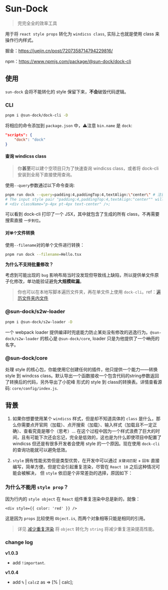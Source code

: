 # Sun-Dock
> 完完全全的效率工具

用于将 `react style props` 转化为 `windicss class`, 实际上也就是使用 class 来操作行内样式。

掘金：https://juejin.cn/post/7207358714794229816/

npm：https://www.npmjs.com/package/@sun-dock/dock-cli

## 使用

`sun-dock` 会将不能转化的 style 保留下来，**不会**破毁代码逻辑。

### CLI

```bash
pnpm i @sun-dock/dock-cli -D
```
将相应的命令添加到 `package.json` 中，⚠️注意 `bin.name` 是 `dock`:
```json
"scripts": {
    "dock": "dock"
}
```

#### 查询 windicss class
> 你**甚至**可以建个空项目只为了快速查询 windicss class，或者将 dock-cli 安装到全局下直接使用查询。

使用`--query`参数通过以下命令查询:
```bash
pnpm run dock --query=padding:4,paddingTop:4,textAlign:\"center\" # 注意不要有空格
# The input style pair "padding:4,paddingTop:4,textAlign:"center"" will tranform like this: 
# <div className="p-4px pt-4px text-center" />;
```
可以看到 dock-cli 打印了一个 JSX，其中就包含了生成的所有 class，不再需要搜索直接 `一步到位`。

#### 对`单个`文件转换

使用`--filename`对的单个文件进行转换：
```bash
pnpm run dock --filename=Hello.tsx
```
**为什么不支持批量修改？**

考虑到可能出现的 `bug` 影响布局当时没发现但导致线上缺陷，所以提供单文件原子化修改，单功能验证避免**大规模纰漏**。
> 你也可以在本地写脚本遍历文件夹，再在单文件上使用 `dock-cli`。ref：[遍历文件夹内文件](https://juejin.cn/post/6986462081444741134)

### @sun-dock/s2w-loader

```bash
pnpm i @sun-dock/s2w-loader -D
```

一个 webpack loader 提供编译时兜底能力防止某处没有修改的逃逸行为。`@sun-dock/s2w-loader` 的核心是 `@sun-dock/core`, loader 只是为他提供了一个~~响亮~~的名字。

### @sun-dock/core

处理 style 的核心包，你能使用它创建任何的插件，他只提供一个能力——转换 style 到 windcss class。默认导出一个函数接收一个包含代码的string参数返回了转换后的代码，另外导出了小驼峰
形式的 style 到 class的转换表。详情查看源码: `core/config/index.js`.

## 背景

1. 如果你想要使用某个 `windicss` 样式，但是却不知道具体的 `class` 是什么，那么你需要点开官网（加载）、点开搜索（加载）、输入样式（加载且不一定正确）、查看究竟是哪个（思考）...
在这个过程中因为一个样式浪费了巨大的时间，且有可能下次还会忘记，完全是低效的，这也是为什么即使项目中配置了 windicss 但还是有很多开发者会使用 style 的一个原因。现在使用
`dock-cli` 的查询功能就可以避免低效。

2. `style` 拥有性能劣势但是类型优势，在开发中可以通过 `关键词匹配` + `回车` 直接编写，简单方便。但是它会引起重复渲染，尽管在 `React 18` 之后这种情况可能会被解决，
但 `style` 依旧是个非常差劲的选择，原因如下：

### 为什么不能用 `style prop`？

因为行内的 `style object` 在 `React` 组件重复渲染中总是新的，就像：
```tsx
<div style={{ color: 'red' }} />
```
这是因为 `props` 比较使用 `Object.is`, 而两个对象相等只能是相同的引用。
> 详见 [减少重复渲染](https://www.debugbear.com/blog/react-rerenders#passing-objects-as-props)
将 `object` 转化为 `string` 将减少重复渲染提高性能。


### change log

**v1.0.3**

+ add `!important`.

**v1.0.4**

+ add `%` | `calc`z as => [% | calc];
